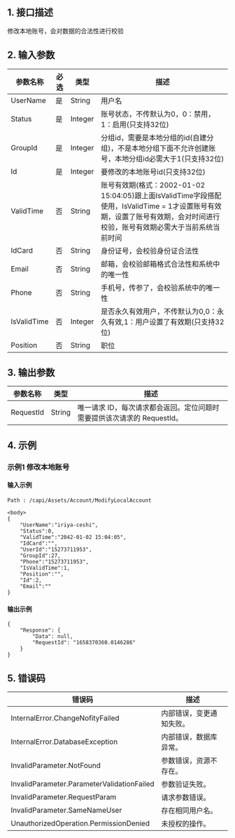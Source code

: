 ## 1. 接口描述




修改本地账号，会对数据的合法性进行校验

<div class="rno-api-explorer">
    <div class="rno-api-explorer-inner">
        <div class="rno-api-explorer-hd">
            <div class="rno-api-explorer-title">
            </div>
        </div>
        <div class="rno-api-explorer-body">
            <div class="rno-api-explorer-cont">
            </div>
        </div>
    </div>
</div>

## 2. 输入参数


| 参数名称 | 必选 | 类型 | 描述 |
|---------|---------|---------|---------|
| UserName | 是 | String | 用户名 |
| Status | 是 | Integer | 账号状态，不传默认为0，0：禁用，1：启用(只支持32位) |
| GroupId | 是 | Integer | 分组id，需要是本地分组的id(自建分组)，不是本地分组下面不允许创建账号，本地分组id必需大于1(只支持32位) |
| Id | 是 | Integer | 要修改的本地账号id(只支持32位) |
| ValidTime | 否 | String | 账号有效期(格式：2002-01-02 15:04:05)跟上面IsValidTime字段搭配使用，IsValidTime = 1才设置账号有效期，设置了账号有效期，会对时间进行校验，账号有效期必需大于当前系统当前时间 |
| IdCard | 否 | String | 身份证号，会校验身份证合法性 |
| Email | 否 | String | 邮箱，会校验邮箱格式合法性和系统中的唯一性 |
| Phone | 否 | String | 手机号，传参了，会校验系统中的唯一性 |
| IsValidTime | 否 | Integer | 是否永久有效用户，不传默认为0,0：永久有效,1：用户设置了有效期(只支持32位) |
| Position | 否 | String | 职位 |

## 3. 输出参数

| 参数名称 | 类型 | 描述 |
|---------|---------|---------|
| RequestId | String | 唯一请求 ID，每次请求都会返回。定位问题时需要提供该次请求的 RequestId。|

## 4. 示例

### 示例1 修改本地账号

#### 输入示例

```
Path : /capi/Assets/Account/ModifyLocalAccount

<body>
{
    "UserName":"iriya-ceshi",
    "Status":0,
    "ValidTime":"2042-01-02 15:04:05",
    "IdCard":"",
    "UserId":"15273711953",
    "GroupId":27,
    "Phone":"15273711953",
    "IsValidTime":1,
    "Position":"",
    "Id":2,
    "Email":""
}
```

#### 输出示例

```
{
    "Response": {
        "Data": null,
        "RequestId": "1658370360.0146286"
    }
}
```












## 5. 错误码


| 错误码 | 描述 |
|---------|---------|
| InternalError.ChangeNofityFailed | 内部错误，变更通知失败。 |
| InternalError.DatabaseException | 内部错误，数据库异常。 |
| InvalidParameter.NotFound | 参数错误，资源不存在。 |
| InvalidParameter.ParameterValidationFailed | 参数验证失败。 |
| InvalidParameter.RequestParam | 请求参数错误。 |
| InvalidParameter.SameNameUser | 存在相同用户名。 |
| UnauthorizedOperation.PermissionDenied | 未授权的操作。 |
